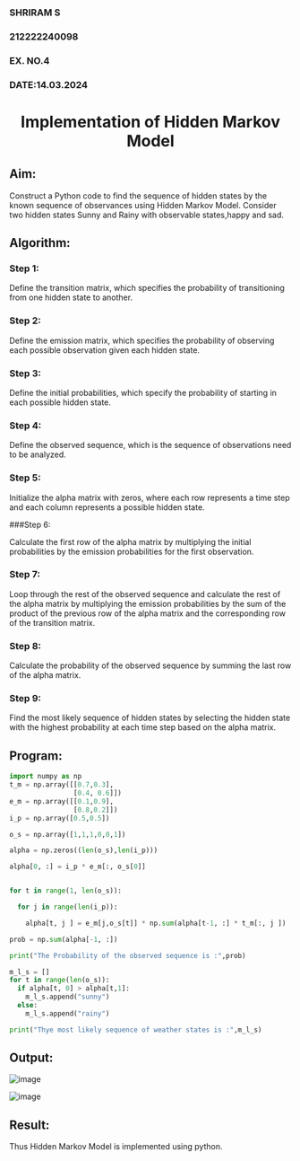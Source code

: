 <H3>SHRIRAM S</H3>
<H3>212222240098</H3>
<H3>EX. NO.4</H3>
<H3>DATE:14.03.2024</H3>
<H1 ALIGN =CENTER> Implementation of Hidden Markov Model</H1>

## Aim: 
Construct a Python code to find the sequence of hidden states by the known sequence of observances using Hidden Markov Model. Consider two hidden states Sunny and Rainy with observable states,happy and sad.

## Algorithm:

### Step 1:

Define the transition matrix, which specifies the probability of transitioning from  one hidden state to another.<br>

### Step 2:

Define the emission matrix, which specifies the probability of observing each possible observation given each hidden state.<br>

### Step 3:

Define the initial probabilities, which specify the probability of starting in each possible hidden state.<br>

### Step 4:

Define the observed sequence, which is the sequence of observations need to  be analyzed.<br>

### Step 5:

Initialize the alpha matrix with zeros, where each row represents a time step and each column represents a possible hidden state.<br>

###Step 6:

Calculate the first row of the alpha matrix by multiplying the initial  probabilities by the emission probabilities for the first observation.<br>

### Step 7:

Loop through the rest of the observed sequence and calculate the rest of the alpha matrix by multiplying the emission probabilities by the sum of the product of 
       the previous row of the alpha matrix and the corresponding row of the transition matrix.<br>
       
### Step 8:

Calculate the probability of the observed sequence by summing the last row of the alpha matrix.<br>

### Step 9:

Find the most likely sequence of hidden states by selecting the hidden state with the highest probability at each time step based on the alpha matrix.<br>

## Program:
```py
import numpy as np
t_m = np.array([[0.7,0.3],
                [0.4, 0.6]])
e_m = np.array([[0.1,0.9],
                [0.8,0.2]])
i_p = np.array([0.5,0.5])

o_s = np.array([1,1,1,0,0,1])

alpha = np.zeros((len(o_s),len(i_p)))

alpha[0, :] = i_p * e_m[:, o_s[0]]
```
```py

for t in range(1, len(o_s)):

  for j in range(len(i_p)):

    alpha[t, j ] = e_m[j,o_s[t]] * np.sum(alpha[t-1, :] * t_m[:, j ])

prob = np.sum(alpha[-1, :])

print("The Probability of the observed sequence is :",prob)
```
```py
m_l_s = []
for t in range(len(o_s)):
  if alpha[t, 0] > alpha[t,1]:
    m_l_s.append("sunny")
  else:
    m_l_s.append("rainy")  

print("Thye most likely sequence of weather states is :",m_l_s)

```

## Output:
![image](https://github.com/ShriramGH/Ex-4--AAI/assets/117991122/b7674b11-ccce-4b7a-87b7-7c8e2f2feb41)

![image](https://github.com/ShriramGH/Ex-4--AAI/assets/117991122/fc22a997-786e-4002-a68c-ef5fe24bd698)

## Result:
Thus Hidden Markov Model is implemented using python.

